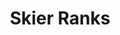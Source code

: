 ---
title: "Skier Ranks"
description: "See how all the skiers stack up in their accomplishments"
---